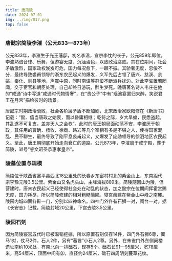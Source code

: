 ```yaml
---
title: 唐简陵
date: 2024-07-01
img: ../img/017.png
top: false
---
```


### 唐懿宗简陵李漼（公元833—873年）

公元833年，李漼生于光王藩邸，初名李温，宣宗李忱的长子，公元859年即位。李漼熟谙音律、乐舞，但游宴无度、沉湎酒色，以致政治腐败。其在位期间，社会矛盾激烈，国家政权岌岌可危，国力每况愈下，一蹶不振。其骄奢无度，忠佞不分，最终导致裘甫领导的浙东农民起义的爆发，义军先后占领了唐兴、慈溪、余姚、奉化、剡县等地，声震中原，同时南诏等群蛮不断派兵扰边。对此李漼置若罔闻，交于宦官和朝臣处理，自己却终日游玩，醉生梦死。晚唐著名诗人韦庄在他的“咸通”诗中写道“咸通时代物情奢”，在“贵公子”中有“瑶池宴罢归来醉，笑说君王在月宫”描绘彼时的场景。

唐懿宗时期政治衰败，社会各阶层矛盾不断加剧，北宋政治家欧阳修在《新唐书》记载：“懿、僖当唐政之始衰，而以昏庸相继；乾符之际，岁大旱蝗，民悉盗起，其乱遂不可复支，盖亦天人之会欤”。此时的唐王朝局面动荡不安，李漼厌于朝政，其任用的曹确、杨收、徐商、路岩等几个宰相有多是不堪之人，使得国家混乱、民不聊生，最终导致了刚平息裘甫起义，又爆发了庞勋领导的徐泗地区农民起义。至此，唐王朝彻底开始走向衰亡的道路。公元873年，李漼崩于咸宁殿，葬于简陵，谥号“睿文昭圣恭惠孝皇帝”。

### 陵墓位置与规模

简陵位于陕西省富平县西北18公里处的长春乡东窑村村北的紫金山上，东南距代宗李豫元陵3.5公里。紫金山又名虎头山，主峰海拔889米。简陵随因山为陵，但营建时，唐末农民起义已经使得社会处在动乱的状态，加之懿宗在位期间挥霍赏赐无度，国力耗尽，所以简陵修建的相对粗糙简陋。寝宫凿建在紫金山中峰之南麓。陵园内城四面各辟一门，分别以四神命名。四神门外各有石狮一对，阙台一对。据《长安志》记载，简陵封域20公里，下宫去陵3.5公里。

### 陵园石刻

因为简陵寝宫五代时已被温韬挖掘，所以原置石刻仅存14件，四门外石狮6尊，翼马1对，仗马2件，石人2件，另有“蕃酋”小石人2尊。另外，在朱雀门外东侧阙楼遗址南约10米处，有南北向一排础石，现存5个。础石长91—95厘米，宽78厘米，高54厘米，顶面中间有卯，直径约24厘米，础石四周阴刻蔓草花纹。